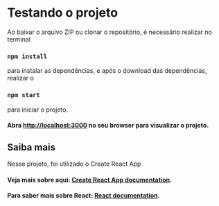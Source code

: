 
# Testando o projeto
Ao baixar o arquivo ZIP ou clonar o repositório, é necessário realizar no terminal
### `npm install`
para instalar as dependências, e após o download das dependências, realizar o 
### `npm start`
para iniciar o projeto. <br>
#### Abra [http://localhost:3000](http://localhost:3000) no seu browser para visualizar o projeto.

## Saiba mais
Nesse projeto, foi utilizado o Create React App <br>
#### Veja mais sobre aqui: [Create React App documentation](https://facebook.github.io/create-react-app/docs/getting-started).
#### Para saber mais sobre React: [React documentation](https://reactjs.org/).

